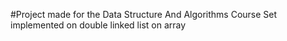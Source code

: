 #Project made for the Data Structure And Algorithms Course
Set implemented on double linked list on array